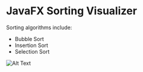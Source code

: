 # JavaFX Sorting Visualizer

Sorting algorithms include:
* Bubble Sort
* Insertion Sort
* Selection Sort
 
![Alt Text](https://media.giphy.com/media/xPcV6ePH7IDbTKivzv/giphy.gif)
